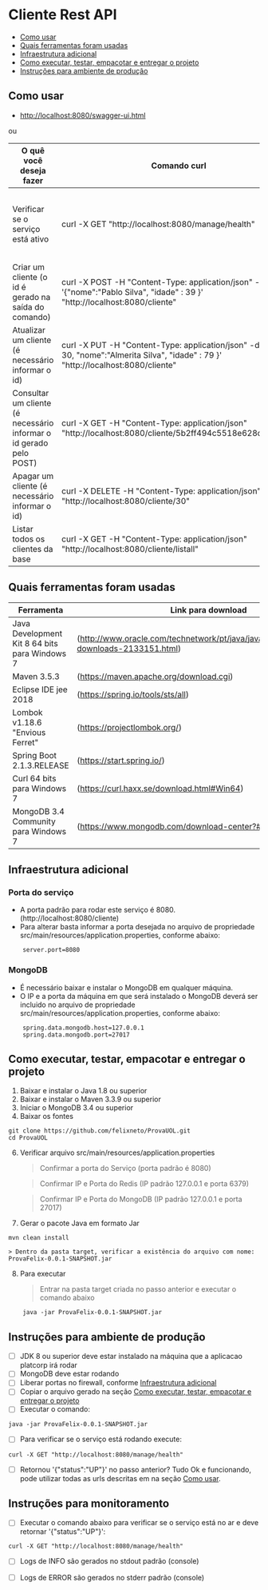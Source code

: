 # Cliente Rest API

* [Como usar](#como-usar)
* [Quais ferramentas foram usadas](#quais-ferramentas-foram-usadas)
* [Infraestrutura adicional](#infraestrutura-adicional)
* [Como executar, testar, empacotar e entregar o projeto](#como-executar-testar-empacotar-e-entregar-o-projeto)
* [Instruções para ambiente de produção](#instruções-para-ambiente-de-produção)

## Como usar 

* [http://localhost:8080/swagger-ui.html](http://localhost:8080/swagger-ui.html)

ou


| O quê você deseja fazer | Comando curl   | Resposta |
|-------------------------|----------------|----------|
| Verificar se o serviço está ativo | curl -X GET "http://localhost:8080/manage/health" | Mensagem json em caso de sucesso, caso demore mais de 5 segundos o retorno o serviço está fora do ar |
|Criar um cliente (o id é gerado na saída do comando) | curl -X POST -H "Content-Type: application/json" -d '{"nome":"Pablo Silva", "idade" : 39 }' "http://localhost:8080/cliente" | cliente em formato json com id gerado automaticamente |
| Atualizar um cliente (é necessário informar o id) | curl -X PUT -H "Content-Type: application/json" -d '{"id" : 30, "nome":"Almerita Silva", "idade" : 79 }' "http://localhost:8080/cliente" | cliente em formato json atualizado |
| Consultar um cliente (é necessário informar o id gerado pelo POST) | curl -X GET -H "Content-Type: application/json" "http://localhost:8080/cliente/5b2ff494c5518e628ca0d381" | cliente em formato json |
| Apagar um cliente (é necessário informar o id) | curl -X DELETE -H "Content-Type: application/json" "http://localhost:8080/cliente/30" | mensagem "ok" de confirmacao de cliente excluido da base | 
| Listar todos os clientes da base | curl -X GET -H "Content-Type: application/json" "http://localhost:8080/cliente/listall" | array de todos os clientes em formato json |
 



## Quais ferramentas foram usadas

| Ferramenta | Link para download |
|------------|--------------------|
|Java Development Kit 8 64 bits para Windows 7 | (http://www.oracle.com/technetwork/pt/java/javase/downloads/jdk8-downloads-2133151.html) |
| Maven 3.5.3 | (https://maven.apache.org/download.cgi) |
| Eclipse IDE jee 2018 | (https://spring.io/tools/sts/all) |
| Lombok v1.18.6 "Envious Ferret" | (https://projectlombok.org/) |
| Spring Boot 2.1.3.RELEASE | (https://start.spring.io/) |
| Curl 64 bits para Windows 7 | (https://curl.haxx.se/download.html#Win64) |
| MongoDB 3.4 Community para Windows 7 | (https://www.mongodb.com/download-center?#atlas)|


## Infraestrutura adicional

### Porta do serviço

* A porta padrão para rodar este serviço é 8080. (http://localhost:8080/cliente)
* Para alterar basta informar a porta desejada no arquivo de propriedade src/main/resources/application.properties, conforme abaixo:
```
	server.port=8080
```

### MongoDB

* É necessário baixar e instalar o MongoDB em qualquer máquina.
* O IP e a porta da máquina em que será instalado o MongoDB deverá ser incluido no arquivo de propriedade src/main/resources/application.properties, conforme abaixo:

```
	spring.data.mongodb.host=127.0.0.1
	spring.data.mongodb.port=27017
```

## Como executar, testar, empacotar e entregar o projeto

1. Baixar e instalar o Java 1.8 ou superior
2. Baixar e instalar o Maven 3.3.9 ou superior
3. Iniciar o MongoDB 3.4 ou superior
4. Baixar os fontes
```
git clone https://github.com/felixneto/ProvaUOL.git
cd ProvaUOL
```
6. Verificar arquivo src/main/resources/application.properties

	> Confirmar a porta do Serviço (porta padrão é 8080)
	 
	> Confirmar IP e Porta do Redis (IP padrão 127.0.0.1 e porta 6379)
	
	> Confirmar IP e Porta do MongoDB (IP padrão 127.0.0.1 e porta 27017)

7. Gerar o pacote Java em formato Jar
```
mvn clean install
```

	> Dentro da pasta target, verificar a existência do arquivo com nome: ProvaFelix-0.0.1-SNAPSHOT.jar

8. Para executar

	> Entrar na pasta target criada no passo anterior e executar o comando abaixo
``` 
	java -jar ProvaFelix-0.0.1-SNAPSHOT.jar
``` 
	

## Instruções para ambiente de produção

- [ ]  JDK 8 ou superior deve estar instalado na máquina que a aplicacao platcorp irá rodar
- [ ]  MongoDB deve estar rodando
- [ ]  Liberar portas no firewall, conforme [Infraestrutura adicional](#infraestrutura-adicional)
- [ ]  Copiar o arquivo gerado na seção [Como executar, testar, empacotar e entregar o projeto](#como-executar-testar-empacotar-e-entregar-o-projeto)
- [ ]  Executar o comando: 
```
java -jar ProvaFelix-0.0.1-SNAPSHOT.jar
```
- [ ]  Para verificar se o serviço está rodando execute:
```
curl -X GET "http://localhost:8080/manage/health"
```
- [ ]  Retornou '{"status":"UP"}' no passo anterior? Tudo Ok e funcionando, pode utilizar todas as urls descritas em na seção [Como usar](#como-usar). 

## Instruções para monitoramento

- [ ] Executar o comando abaixo para verificar se o serviço está no ar e deve retornar '{"status":"UP"}':
```
curl -X GET "http://localhost:8080/manage/health"
```
- [ ] Logs de INFO são gerados no stdout padrão (console)
- [ ] Logs de ERROR são gerados no stderr padrão (console)

